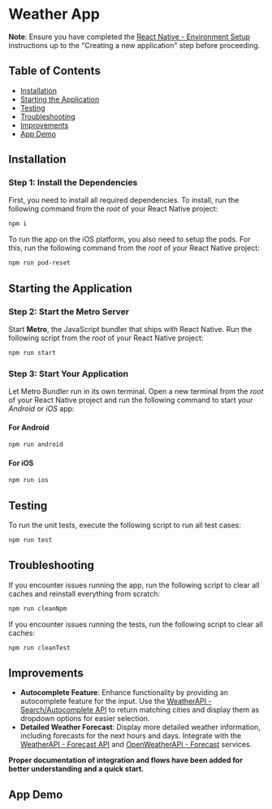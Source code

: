 # Weather App

**Note**: Ensure you have completed the [React Native - Environment Setup](https://reactnative.dev/docs/environment-setup) instructions up to the "Creating a new application" step before proceeding.

## Table of Contents
- [Installation](#installation)
- [Starting the Application](#starting-the-application)
- [Testing](#testing)
- [Troubleshooting](#troubleshooting)
- [Improvements](#improvements)
- [App Demo](#app-demo)

## Installation

### Step 1: Install the Dependencies

First, you need to install all required dependencies. To install, run the following command from the _root_ of your React Native project:

```bash
npm i
```

To run the app on the iOS platform, you also need to setup the pods. For this, run the following command from the _root_ of your React Native project:

```bash
npm run pod-reset
```
## Starting the Application

### Step 2: Start the Metro Server

Start **Metro**, the JavaScript bundler that ships with React Native. Run the following script from the _root_  of your React Native project:

```bash
npm run start
```
### Step 3: Start Your Application

Let Metro Bundler run in its own terminal. Open a new terminal from the _root_  of your React Native project and run the following command to start your _Android_ or _iOS_ app:

#### For Android
```bash
npm run android
```

#### For iOS
```bash
npm run ios
```
## Testing

To run the unit tests, execute the following script to run all test cases:

```bash
npm run test
```
## Troubleshooting

If you encounter issues running the app, run the following script to clear all caches and reinstall everything from scratch:

```bash
npm run cleanNpm
```

If you encounter issues running the tests, run the following script to clear all caches:

```bash
npm run cleanTest
```

## Improvements

- **Autocomplete Feature**: Enhance functionality by providing an autocomplete feature for the input. Use the [WeatherAPI - Search/Autocomplete API](https://www.weatherapi.com/docs/#) to return matching cities and display them as dropdown options for easier selection.
- **Detailed Weather Forecast**: Display more detailed weather information, including forecasts for the next hours and days. Integrate with the [WeatherAPI - Forecast API](https://www.weatherapi.com/docs/#) and [OpenWeatherAPI - Forecast](https://openweathermap.org/api) services.

**Proper documentation of integration and flows have been added for better understanding and a quick start.**

## App Demo
